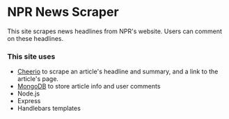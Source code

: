 # NPR News Scraper

This site scrapes news headlines from NPR's website. Users can comment on these headlines. 

### This site uses

- [Cheerio](https://www.npmjs.com/package/cheerio) to scrape an article's headline and summary, and a link to the article's page. 
- [MongoDB](https://www.mongodb.com/) to store article info and user comments
- Node.js
- Express
- Handlebars templates